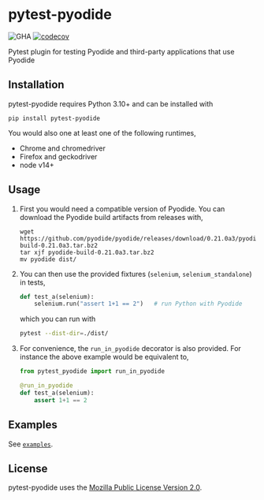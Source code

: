 # pytest-pyodide

![GHA](https://github.com/pyodide/pytest-pyodide/actions/workflows/main.yml/badge.svg)
[![codecov](https://codecov.io/gh/pyodide/pytest-pyodide/branch/main/graph/badge.svg?token=U7tWHpJj5c)](https://codecov.io/gh/pyodide/pytest-pyodide)


Pytest plugin for testing Pyodide and third-party applications that use Pyodide

## Installation

pytest-pyodide requires Python 3.10+ and can be installed with
```
pip install pytest-pyodide
```
You would also one at least one of the following runtimes,
 - Chrome and chromedriver
 - Firefox and geckodriver
 - node v14+

## Usage

1. First you would need a compatible version of Pyodide. You can download the Pyodide build artifacts from releases with,
   ```
   wget https://github.com/pyodide/pyodide/releases/download/0.21.0a3/pyodide-build-0.21.0a3.tar.bz2
   tar xjf pyodide-build-0.21.0a3.tar.bz2
   mv pyodide dist/
   ```

2. You can then use the provided fixtures (`selenium`, `selenium_standalone`) in tests,
   ```py
   def test_a(selenium):
       selenium.run("assert 1+1 == 2")   # run Python with Pyodide

   ```
   which you can run with
   ```bash
   pytest --dist-dir=./dist/
   ```
3. For convenience, the `run_in_pyodide` decorator is also provided. For
   instance the above example would be equivalent to,
   ```py
   from pytest_pyodide import run_in_pyodide

   @run_in_pyodide
   def test_a(selenium):
       assert 1+1 == 2
   ```

## Examples

See [`examples`](./examples).

## License

pytest-pyodide uses the [Mozilla Public License Version
2.0](https://choosealicense.com/licenses/mpl-2.0/).
